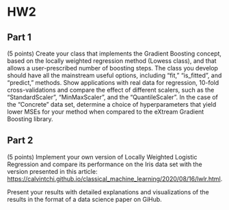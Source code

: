 # HW2

## Part 1
(5 points) Create your class that implements the Gradient Boosting concept, based on the locally weighted regression method (Lowess class), and that allows a user-prescribed number of boosting steps. The class you develop should have all the mainstream useful options, including “fit,” “is_fitted”, and “predict,” methods. Show applications with real data for regression, 10-fold cross-validations and compare the effect of different scalers, such as the “StandardScaler”, “MinMaxScaler”, and the “QuantileScaler”. In the case of the “Concrete” data set, determine a choice of hyperparameters that yield lower MSEs for your method when compared to the eXtream Gradient Boosting library.


## Part 2
(5 points) Implement your own version of Locally Weighted Logistic Regression and compare its performance on the Iris data set with the version presented in this article: https://calvintchi.github.io/classical_machine_learning/2020/08/16/lwlr.html.


Present your results with detailed explanations and visualizations of the results in the format of a data science paper on GiHub.
